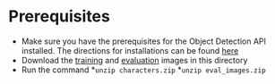 # Prerequisites 
* Make sure you have the prerequisites for the Object Detection API installed. The directions for installations can be found [here](https://github.com/tensorflow/models/blob/master/research/object_detection/g3doc/installation.md)
* Download the [training](https://www.dropbox.com/s/linj0vexpsfgju3/characters.zip?dl=0) and [evaluation](https://www.dropbox.com/s/057f3o1zsyd8k26/eval_images.zip?dl=0) images in this directory
* Run the command 
  *`unzip characters.zip`
  *`unzip eval_images.zip`

